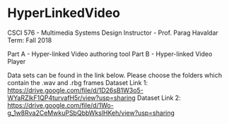 # HyperLinkedVideo
CSCI 576 - Multimedia Systems Design
Instructor - Prof. Parag Havaldar
Term: Fall 2018

Part A - Hyper-linked Video authoring tool
Part B - Hyper-linked Video Player

Data sets can be found in the link below. Please choose the folders which contain the .wav and .rbg frames
Dataset Link 1: https://drive.google.com/file/d/1D26sB1W3o5-WYaRZlkF1QP4turvafH5r/view?usp=sharing
Dataset Link 2: https://drive.google.com/file/d/1Wo-g_1w8Rva2CeMwkuPSbQbbWkslHKeh/view?usp=sharing
